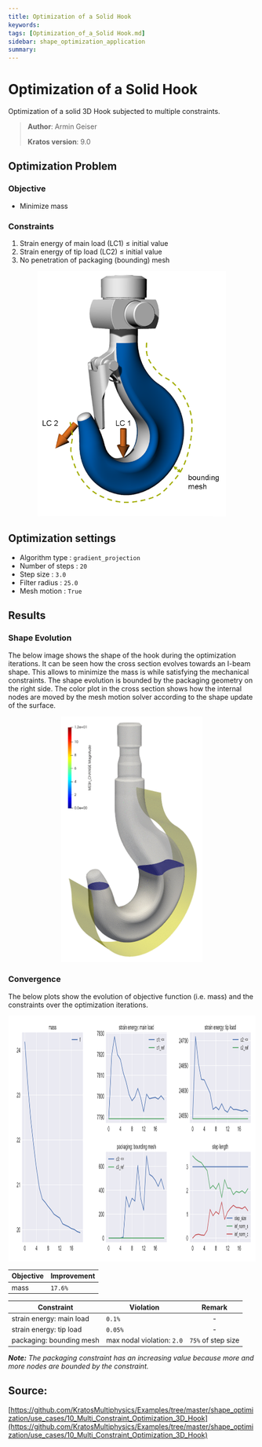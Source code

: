 ```yaml
---
title: Optimization of a Solid Hook
keywords: 
tags: [Optimization_of_a_Solid Hook.md]
sidebar: shape_optimization_application
summary: 
---
```

# Optimization of a Solid Hook
Optimization of a solid 3D Hook subjected to multiple constraints.

> **Author**: Armin Geiser
>
> **Kratos version**: 9.0

## Optimization Problem

### Objective
- Minimize mass
### Constraints
1. Strain energy of main load (LC1) &le; initial value
2. Strain energy of tip load (LC2) &le; initial value
3. No penetration of packaging (bounding) mesh

<p align="center">
  <img src="https://raw.githubusercontent.com/KratosMultiphysics/Examples/master/shape_optimization/use_cases/10_Multi_Constraint_Optimization_3D_Hook/images/hook_opt_setup.png" height="500">
</p>

## Optimization settings

- Algorithm type : `gradient_projection`
- Number of steps : `20`
- Step size : `3.0`
- Filter radius : `25.0`
- Mesh motion : `True`

## Results

### Shape Evolution
The below image shows the shape of the hook during the optimization iterations.
It can be seen how the cross section evolves towards an I-beam shape. This allows to minimize the mass is while satisfying the mechanical constraints. The shape evolution is bounded by the packaging geometry on the right side.
The color plot in the cross section shows how the internal nodes are moved by the mesh motion solver according to the shape update of the surface.

<p align="center">
    <img src="https://raw.githubusercontent.com/KratosMultiphysics/Examples/master/shape_optimization/use_cases/10_Multi_Constraint_Optimization_3D_Hook/images/hook_iso_mesh_color_white.gif" height="500">
</p>

### Convergence
The below plots show the evolution of objective function (i.e. mass) and the constraints over the optimization iterations.

<p align="center">
  <img src="https://raw.githubusercontent.com/KratosMultiphysics/Examples/master/shape_optimization/use_cases/10_Multi_Constraint_Optimization_3D_Hook/images/3DHookConvergencePlots.svg" height="500">
</p>

| Objective | Improvement |
| --------- | ----------- |
| mass      | `17.6%`     |

| Constraint               | Violation                  |       Remark       |
| ------------------------ | -------------------------- | :----------------: |
| strain energy: main load | `0.1%`                     |         -          |
| strain energy: tip load  | `0.05%`                    |         -          |
| packaging: bounding mesh | max nodal violation: `2.0` | `75%` of step size |

***Note:** The packaging constraint has an increasing value because more and more nodes are bounded by the constraint.*


## Source: 
[https://github.com/KratosMultiphysics/Examples/tree/master/shape_optimization/use_cases/10_Multi_Constraint_Optimization_3D_Hook](https://github.com/KratosMultiphysics/Examples/tree/master/shape_optimization/use_cases/10_Multi_Constraint_Optimization_3D_Hook)
